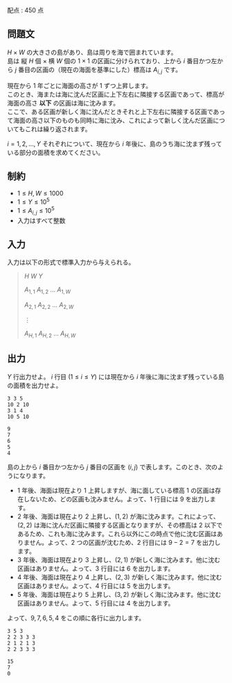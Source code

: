 配点 : $450$ 点

## 問題文

$H \times W$ の大きさの島があり、島は周りを海で囲まれています。<br>
島は 縦 $H$ 個 $\times$ 横 $W$ 個の $1\times 1$ の区画に分けられており、上から $i$ 番目かつ左から $j$ 番目の区画の（現在の海面を基準にした）標高は $A_{i,j}$ です。

現在から $1$ 年ごとに海面の高さが $1$ ずつ上昇します。<br>
このとき、海または海に沈んだ区画に上下左右に隣接する区画であって、標高が海面の高さ **以下** の区画は海に沈みます。<br>
ここで、ある区画が新しく海に沈んだときそれと上下左右に隣接する区画であって海面の高さ以下のものも同時に海に沈み、これによって新しく沈んだ区画についてもこれは繰り返されます。

$i=1,2,\ldots, Y$ それぞれについて、現在から $i$ 年後に、島のうち海に沈まず残っている部分の面積を求めてください。

## 制約

- $1\leq H,W\leq 1000$
- $1\leq Y\leq 10^5$
- $1\leq A_{i,j}\leq 10^5$
- 入力はすべて整数

## 入力

入力は以下の形式で標準入力から与えられる。

> $H$ $W$ $Y$
> 
> $A_{1,1}$ $A_{1,2}$ $\ldots$ $A_{1,W}$
> 
> $A_{2,1}$ $A_{2,2}$ $\ldots$ $A_{2,W}$
> 
> $\vdots$
> 
> $A_{H,1}$ $A_{H,2}$ $\ldots$ $A_{H,W}$

## 出力

$Y$ 行出力せよ。
$i$ 行目 $(1\leq i\leq Y)$ には現在から $i$ 年後に海に沈まず残っている島の面積を出力せよ。

```input1
3 3 5
10 2 10
3 1 4
10 5 10
```

```output1
9
7
6
5
4
```

島の上から $i$ 番目かつ左から $j$ 番目の区画を $(i,j)$ で表します。このとき、次のようになります。

- $1$ 年後、海面は現在より $1$ 上昇しますが、海に面している標高 $1$ の区画は存在しないため、どの区画も沈みません。よって、$1$ 行目には $9$ を出力します。
- $2$ 年後、海面は現在より $2$ 上昇し、$(1,2)$ が海に沈みます。これによって、$(2,2)$ は海に沈んだ区画に隣接する区画となりますが、その標高は $2$ 以下であるため、これも海に沈みます。これら以外にこの時点で他に沈む区画はありません。よって、$2$ つの区画が沈むため、$2$ 行目には $9-2=7$ を出力します。
- $3$ 年後、海面は現在より $3$ 上昇し、$(2,1)$ が新しく海に沈みます。他に沈む区画はありません。よって、$3$ 行目には $6$ を出力します。
- $4$ 年後、海面は現在より $4$ 上昇し、$(2,3)$ が新しく海に沈みます。他に沈む区画はありません。よって、$4$ 行目には $5$ を出力します。
- $5$ 年後、海面は現在より $5$ 上昇し、$(3,2)$ が新しく海に沈みます。他に沈む区画はありません。よって、$5$ 行目には $4$ を出力します。

よって、$9,7,6,5,4$ をこの順に各行に出力します。

```input2
3 5 3
2 2 3 3 3
2 1 2 1 3
2 2 3 3 3
```

```output2
15
7
0
```